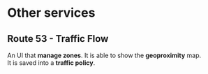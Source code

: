# Other services

## Route 53 - Traffic Flow

An UI that **manage zones**. It is able to show the **geoproximity** map.  
It is saved into a **traffic policy**.



